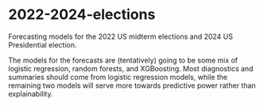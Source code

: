 # 2022-2024-elections
Forecasting models for the 2022 US midterm elections and 2024 US Presidential election.

The models for the forecasts are (tentatively) going to be some mix of logistic regression, random forests, and XGBoosting. Most diagnostics and summaries should come from logistic regression models, while the remaining two models will serve more towards predictive power rather than explainability.
